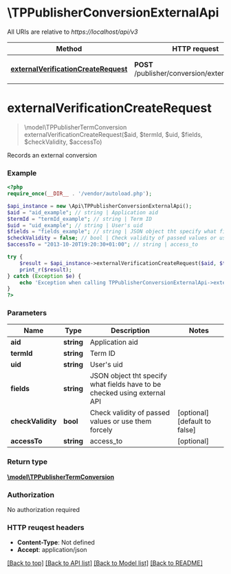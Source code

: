 # \TPPublisherConversionExternalApi

All URIs are relative to *https://localhost/api/v3*

Method | HTTP request | Description
------------- | ------------- | -------------
[**externalVerificationCreateRequest**](TPPublisherConversionExternalApi.md#externalVerificationCreateRequest) | **POST** /publisher/conversion/external/create | Records an external conversion


# **externalVerificationCreateRequest**
> \model\TPPublisherTermConversion externalVerificationCreateRequest($aid, $termId, $uid, $fields, $checkValidity, $accessTo)

Records an external conversion



### Example 
```php
<?php
require_once(__DIR__ . '/vendor/autoload.php');

$api_instance = new \Api\TPPublisherConversionExternalApi();
$aid = "aid_example"; // string | Application aid
$termId = "termId_example"; // string | Term ID
$uid = "uid_example"; // string | User's uid
$fields = "fields_example"; // string | JSON object tht specify what fields have to be checked using external API
$checkValidity = false; // bool | Check validity of passed values or use them forcely
$accessTo = "2013-10-20T19:20:30+01:00"; // string | access_to

try { 
    $result = $api_instance->externalVerificationCreateRequest($aid, $termId, $uid, $fields, $checkValidity, $accessTo);
    print_r($result);
} catch (Exception $e) {
    echo 'Exception when calling TPPublisherConversionExternalApi->externalVerificationCreateRequest: ', $e->getMessage(), "\n";
}
?>
```

### Parameters

Name | Type | Description  | Notes
------------- | ------------- | ------------- | -------------
 **aid** | **string**| Application aid | 
 **termId** | **string**| Term ID | 
 **uid** | **string**| User&#39;s uid | 
 **fields** | **string**| JSON object tht specify what fields have to be checked using external API | 
 **checkValidity** | **bool**| Check validity of passed values or use them forcely | [optional] [default to false]
 **accessTo** | **string**| access_to | [optional] 

### Return type

[**\model\TPPublisherTermConversion**](TPPublisherTermConversion.md)

### Authorization

No authorization required

### HTTP reuqest headers

 - **Content-Type**: Not defined
 - **Accept**: application/json

[[Back to top]](#) [[Back to API list]](../README.md#documentation-for-api-endpoints) [[Back to Model list]](../README.md#documentation-for-models) [[Back to README]](../README.md)

